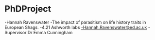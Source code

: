 # PhDProject
-Hannah Ravenswater
-The impact of parasitism on life history traits in European Shags.
-4.21 Ashworth labs
-Hannah.Ravenswater@ed.ac.uk
-Supervisor Dr Emma Cunningham
